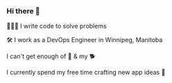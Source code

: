 ### Hi there 👋

👨🏻‍💻 I write code to solve problems

🛠 I work as a DevOps Engineer in Winnipeg, Manitoba



I can't get enough of 🍝 & my 🐕

I currently spend my free time crafting new app ideas 🌱

<!--
**HugeIRL/HugeIRL** is a ✨ _special_ ✨ repository because its `README.md` (this file) appears on your GitHub profile.

Here are some ideas to get you started:

- 🔭 I’m currently working on ...
- 🌱 I’m currently learning ...
- 👯 I’m looking to collaborate on ...
- 🤔 I’m looking for help with ...
- 💬 Ask me about ...
- 📫 How to reach me: ...
- 😄 Pronouns: ...
- ⚡ Fun fact: ...
-->
